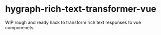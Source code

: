 # hygraph-rich-text-transformer-vue
WIP rough and ready hack to transform rich text responses to vue componenets
